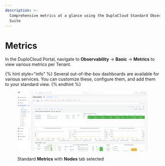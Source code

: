 ```yaml
---
description: >-
  Comprehensive metrics at a glance using the DuploCloud Standard Observability
  Suite
---
```


# Metrics

In the DuploCloud Portal, navigate to **Observability** -> **Basic** -> **Metrics** to view various metrics per Tenant.&#x20;

{% hint style="info" %}
Several out-of-the-box dashboards are available for various services. You can customize these, configure them, and add them to your standard view.
{% endhint %}

<figure><img src="../../.gitbook/assets/basic_metrics.png" alt=""><figcaption><p>Standard <strong>Metrics</strong> with <strong>Nodes</strong> tab selected</p></figcaption></figure>
